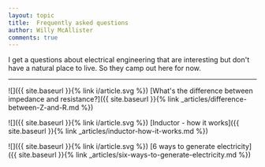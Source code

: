 ```yaml
---
layout: topic
title:  Frequently asked questions
author: Willy McAllister
comments: true
---
```


I get a questions about electrical engineering that are interesting but don't have a natural place to live. So they camp out here for now.

----

![]({{ site.baseurl }}{% link i/article.svg %}) [What's the difference between impedance and resistance?]({{ site.baseurl }}{% link _articles/difference-between-Z-and-R.md %})

![]({{ site.baseurl }}{% link i/article.svg %}) [Inductor - how it works]({{ site.baseurl }}{% link _articles/inductor-how-it-works.md %}) 

![]({{ site.baseurl }}{% link i/article.svg %}) [6 ways to generate electricity]({{ site.baseurl }}{% link _articles/six-ways-to-generate-electricity.md %}) 


